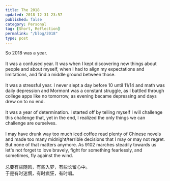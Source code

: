 ```yaml
---
title: The 2018
updated: 2018-12-31 23:57
published: false
category: Personal
tag: [Short, Reflection]
permalink: "/blog/2018"
type: post
---
```


So 2018 was a year.  <br><br>
It was a confused year. It was when I kept discovering new things about people and about myself, when I had to align my expectations and limitations, and find a middle ground between those.  <br><br>
It was a stressful year. I never slept a day before 10 until 11/14 and math was daily depression and Mormont was a constant struggle, as I battled through college apps like no tomorrow, as evening became depressing and days drew on to no end.  <br><br>
It was a year of determination. I started off by telling myself I will challenge this challenge that, yet in the end, I realized the only things we can challenge are ourselves.  <br><br>
I may have drunk way too much iced coffee read plenty of Chinese novels and made too many midnight/terrible decisions that I may or may not regret. But none of that matters anymore. As 9102 marches steadily towards us let's not forget to love bravely, fight for something fearlessly, and sometimes, fly against the wind.  <br><br>
总要有些随风，有些入梦，有些长留心中。  
于是有时迷惘，有时疯狂，有时唱。
